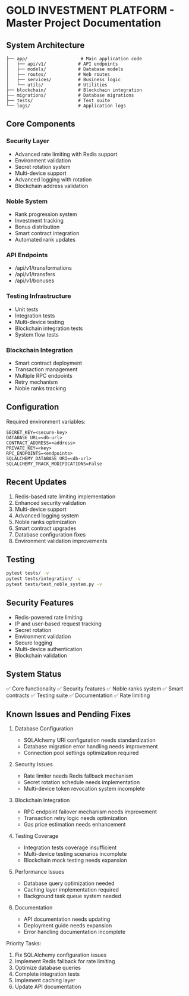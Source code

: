 
# GOLD INVESTMENT PLATFORM - Master Project Documentation

## System Architecture
```
├── app/                    # Main application code
│   ├── api/v1/            # API endpoints
│   ├── models/            # Database models
│   ├── routes/            # Web routes
│   ├── services/          # Business logic
│   └── utils/             # Utilities
├── blockchain/            # Blockchain integration
├── migrations/            # Database migrations
├── tests/                 # Test suite
└── logs/                  # Application logs
```

## Core Components

### Security Layer
- Advanced rate limiting with Redis support
- Environment validation
- Secret rotation system
- Multi-device support
- Advanced logging with rotation
- Blockchain address validation

### Noble System
- Rank progression system
- Investment tracking
- Bonus distribution
- Smart contract integration
- Automated rank updates

### API Endpoints
- /api/v1/transformations
- /api/v1/transfers
- /api/v1/bonuses

### Testing Infrastructure
- Unit tests
- Integration tests
- Multi-device testing
- Blockchain integration tests
- System flow tests

### Blockchain Integration
- Smart contract deployment
- Transaction management
- Multiple RPC endpoints
- Retry mechanism
- Noble ranks tracking

## Configuration
Required environment variables:
```
SECRET_KEY=<secure-key>
DATABASE_URL=<db-url>
CONTRACT_ADDRESS=<address>
PRIVATE_KEY=<key>
RPC_ENDPOINTS=<endpoints>
SQLALCHEMY_DATABASE_URI=<db-url>
SQLALCHEMY_TRACK_MODIFICATIONS=False
```

## Recent Updates
1. Redis-based rate limiting implementation
2. Enhanced security validation
3. Multi-device support
4. Advanced logging system
5. Noble ranks optimization
6. Smart contract upgrades
7. Database configuration fixes
8. Environment validation improvements

## Testing
```bash
pytest tests/ -v
pytest tests/integration/ -v
pytest tests/test_noble_system.py -v
```

## Security Features
- Redis-powered rate limiting
- IP and user-based request tracking
- Secret rotation
- Environment validation
- Secure logging
- Multi-device authentication
- Blockchain validation

## System Status
✅ Core functionality
✅ Security features
✅ Noble ranks system
✅ Smart contracts
✅ Testing suite
✅ Documentation
✅ Rate limiting

## Known Issues and Pending Fixes

1. Database Configuration
   - SQLAlchemy URI configuration needs standardization
   - Database migration error handling needs improvement
   - Connection pool settings optimization required

2. Security Issues
   - Rate limiter needs Redis fallback mechanism
   - Secret rotation schedule needs implementation
   - Multi-device token revocation system incomplete

3. Blockchain Integration
   - RPC endpoint failover mechanism needs improvement
   - Transaction retry logic needs optimization
   - Gas price estimation needs enhancement

4. Testing Coverage
   - Integration tests coverage insufficient
   - Multi-device testing scenarios incomplete
   - Blockchain mock testing needs expansion

5. Performance Issues
   - Database query optimization needed
   - Caching layer implementation required
   - Background task queue system needed

6. Documentation
   - API documentation needs updating
   - Deployment guide needs expansion
   - Error handling documentation incomplete

Priority Tasks:
1. Fix SQLAlchemy configuration issues
2. Implement Redis fallback for rate limiting
3. Optimize database queries
4. Complete integration tests
5. Implement caching layer
6. Update API documentation

